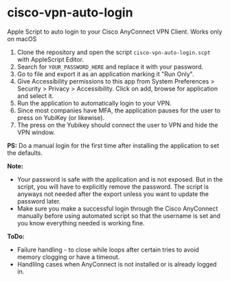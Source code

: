 # cisco-vpn-auto-login
Apple Script to auto login to your Cisco AnyConnect VPN Client.
Works only on macOS

1. Clone the repository and open the script `cisco-vpn-auto-login.scpt` with AppleScript Editor. 
2. Search for `YOUR_PASSWORD_HERE` and replace it with your password. 
3. Go to file and export it as an application marking it "Run Only".
4. Give Accessibility permissions to this app from System Preferences > Security > Privacy > Accessibility. Click on add, browse for application and select it.
5. Run the application to automatically login to your VPN.
6. Since most companies have MFA, the application pauses for the user to press on YubiKey (or likewise).
7. The press on the Yubikey should connect the user to VPN and hide the VPN window. 

**PS:** Do a manual login for the first time after installing the application to set the defaults.   

**Note:** 
* Your password is safe with the application and is not exposed. But in the script, you will have to explicitly remove the password. The script is anyways not needed after the export unless you want to update the password later. 
* Make sure you make a successful login through the Cisco AnyConnect manually before using automated script so that the username is set and you know everything needed is working fine.  

**ToDo:**
* Failure handling - to close while loops after certain tries to avoid memory clogging or have a timeout. 
* Handlilng cases when AnyConnect is not installed or is already logged in. 
